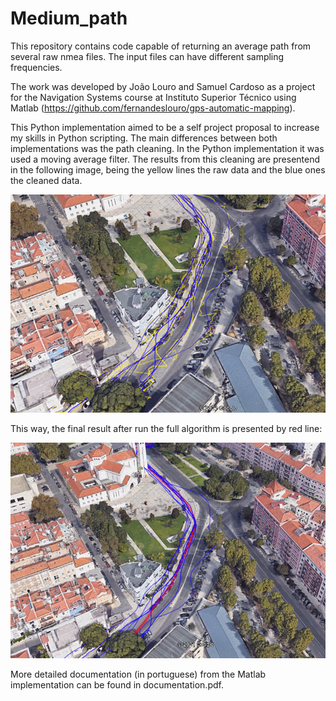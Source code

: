 # Medium_path

This repository contains code capable of returning an average path from several raw nmea files. The input files can have different sampling frequencies.

The work was developed by João Louro and Samuel Cardoso as a project for the Navigation Systems course at Instituto Superior Técnico using Matlab (https://github.com/fernandeslouro/gps-automatic-mapping). 

This Python implementation aimed to be a self project proposal to increase my skills in Python scripting.
The main differences between both implementations was the path cleaning. In the Python implementation it was used a moving average filter. The results from this cleaning are presentend in the following image, being the yellow lines the raw data and the blue ones the cleaned data.

![plot](./Medium_path/moving_average_filter.png?raw=true)

This way, the final result after run the full algorithm is presented by red line:

![plot](./Medium_path/final_result.png?raw=true)


More detailed documentation (in portuguese) from the Matlab implementation can be found in documentation.pdf.
